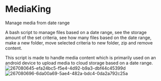 # MediaKing
Manage media from date range

A bash script to manage files based on a date range, see the storage amount of the set criteria, see how many files based on the date range, make a new folder, move selected criteria to new folder, zip and remove content.

This script is made to handle media content which is primarily used on an android device to upload media to cloud storage based on a date range. 
![267080645-efa24bc5-f5e4-4d92-b9a3-dbf44c45399d](https://github.com/JohnDaem0n/mediaKing/assets/146874543/3e6794dd-db9a-420c-81b3-b9b5819254f5)
![267080696-6da00a69-5ae4-482a-bdc4-0da2a792c25a](https://github.com/JohnDaem0n/mediaKing/assets/146874543/3dab73b1-c549-43fa-b81c-fc22c6fe2979)
